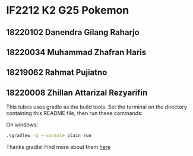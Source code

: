 # IF2212 K2 G25 Pokemon

18220102 Danendra Gilang Raharjo
---
18220034 Muhammad Zhafran Haris
---
18219062 Rahmat Pujiatno
---
18220008 Zhillan Attarizal Rezyarifin
---

This tubes uses gradle as the build tools.
Set the terminal on the directory containing this README file, then run these commands:

On windows:
```cmd
.\gradlew -q --console plain run
```

Thanks gradle! Find more about them [here](https://guides.gradle.org/creating-new-gradle-builds/)
